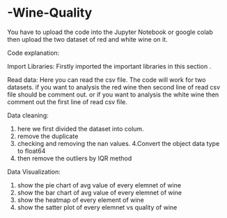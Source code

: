 # -Wine-Quality
You have to upload the code into the Jupyter Notebook or google colab then upload the two dataset of red and white wine on it.

Code explanation:

Import Libraries: Firstly imported the important libraries in this section .

Read data: Here you can read the csv file. The code will work for two datasets. if you want to analysis the red wine then second line of read csv file should be comment out.
or if you want to analysis the white wine then comment out the first line of read csv file.

Data cleaning: 
1. here we first divided the dataset into colum.
2. remove the duplicate
3. checking and removing the nan values.
4.Convert the object data type to float64
5. then remove the outliers by IQR method

Data Visualization:
1. show the pie chart of avg value of every elemnet of wine
2. show the bar chart of avg value of every elemnet of wine
3. show the heatmap of every element of wine
4. show the satter plot of every elemnet vs quality of wine

